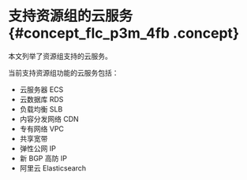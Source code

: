 # 支持资源组的云服务 {#concept_flc_p3m_4fb .concept}

本文列举了资源组支持的云服务。

当前支持资源组功能的云服务包括：

-   云服务器 ECS
-   云数据库 RDS
-   负载均衡 SLB
-   内容分发网络 CDN
-   专有网络 VPC
-   共享宽带
-   弹性公网 IP
-   新 BGP 高防 IP
-   阿里云 Elasticsearch


